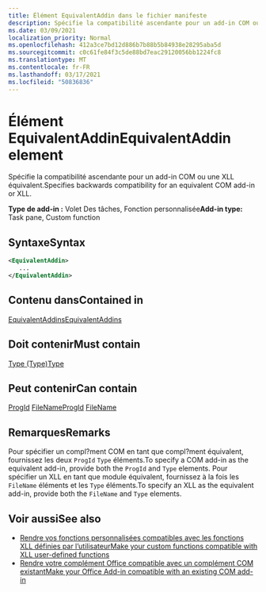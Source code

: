 ```yaml
---
title: Élément EquivalentAddin dans le fichier manifeste
description: Spécifie la compatibilité ascendante pour un add-in COM ou une XLL équivalent.
ms.date: 03/09/2021
localization_priority: Normal
ms.openlocfilehash: 412a3ce7bd12d886b7b88b5b84938e28295aba5d
ms.sourcegitcommit: c0c61fe84f3c5de88bd7eac29120056bb1224fc8
ms.translationtype: MT
ms.contentlocale: fr-FR
ms.lasthandoff: 03/17/2021
ms.locfileid: "50836836"
---
```

# <a name="equivalentaddin-element"></a><span data-ttu-id="31b44-103">Élément EquivalentAddin</span><span class="sxs-lookup"><span data-stu-id="31b44-103">EquivalentAddin element</span></span>

<span data-ttu-id="31b44-104">Spécifie la compatibilité ascendante pour un add-in COM ou une XLL équivalent.</span><span class="sxs-lookup"><span data-stu-id="31b44-104">Specifies backwards compatibility for an equivalent COM add-in or XLL.</span></span>

<span data-ttu-id="31b44-105">**Type de add-in :** Volet Des tâches, Fonction personnalisée</span><span class="sxs-lookup"><span data-stu-id="31b44-105">**Add-in type:** Task pane, Custom function</span></span>

## <a name="syntax"></a><span data-ttu-id="31b44-106">Syntaxe</span><span class="sxs-lookup"><span data-stu-id="31b44-106">Syntax</span></span>

```XML
<EquivalentAddin>
   ...
</EquivalentAddin>
```

## <a name="contained-in"></a><span data-ttu-id="31b44-107">Contenu dans</span><span class="sxs-lookup"><span data-stu-id="31b44-107">Contained in</span></span>

[<span data-ttu-id="31b44-108">EquivalentAddins</span><span class="sxs-lookup"><span data-stu-id="31b44-108">EquivalentAddins</span></span>](equivalentaddins.md)

## <a name="must-contain"></a><span data-ttu-id="31b44-109">Doit contenir</span><span class="sxs-lookup"><span data-stu-id="31b44-109">Must contain</span></span>

[<span data-ttu-id="31b44-110">Type (Type)</span><span class="sxs-lookup"><span data-stu-id="31b44-110">Type</span></span>](type.md)

## <a name="can-contain"></a><span data-ttu-id="31b44-111">Peut contenir</span><span class="sxs-lookup"><span data-stu-id="31b44-111">Can contain</span></span>

<span data-ttu-id="31b44-112">[ProgId](progid.md) 
 [FileName](filename.md)</span><span class="sxs-lookup"><span data-stu-id="31b44-112">[ProgId](progid.md)
[FileName](filename.md)</span></span>

## <a name="remarks"></a><span data-ttu-id="31b44-113">Remarques</span><span class="sxs-lookup"><span data-stu-id="31b44-113">Remarks</span></span>

<span data-ttu-id="31b44-114">Pour spécifier un compl?ment COM en tant que compl?ment équivalent, fournissez les deux `ProgId` `Type` éléments.</span><span class="sxs-lookup"><span data-stu-id="31b44-114">To specify a COM add-in as the equivalent add-in, provide both the `ProgId` and `Type` elements.</span></span> <span data-ttu-id="31b44-115">Pour spécifier un XLL en tant que module équivalent, fournissez à la fois les `FileName` éléments et les `Type` éléments.</span><span class="sxs-lookup"><span data-stu-id="31b44-115">To specify an XLL as the equivalent add-in, provide both the `FileName` and `Type` elements.</span></span>

## <a name="see-also"></a><span data-ttu-id="31b44-116">Voir aussi</span><span class="sxs-lookup"><span data-stu-id="31b44-116">See also</span></span>

- [<span data-ttu-id="31b44-117">Rendre vos fonctions personnalisées compatibles avec les fonctions XLL définies par l’utilisateur</span><span class="sxs-lookup"><span data-stu-id="31b44-117">Make your custom functions compatible with XLL user-defined functions</span></span>](../../excel/make-custom-functions-compatible-with-xll-udf.md)
- [<span data-ttu-id="31b44-118">Rendre votre complément Office compatible avec un complément COM existant</span><span class="sxs-lookup"><span data-stu-id="31b44-118">Make your Office Add-in compatible with an existing COM add-in</span></span>](../../develop/make-office-add-in-compatible-with-existing-com-add-in.md)